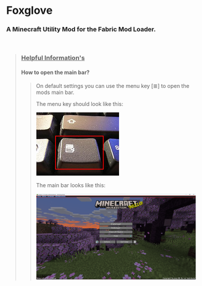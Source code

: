 # Foxglove

### A Minecraft Utility Mod for the Fabric Mod Loader.

<br/>

> ### <u>Helpful Information's</u>
>
> #### How to open the main bar?
>> On default settings you can use the menu key [≣] to open the mods main bar.
>>
>> The menu key should look like this:
>>
>> ![Menu Key](.github/images/menu_key.jpg)
>>
>> The main bar looks like this:
>>
>> ![Main Bar](.github/images/main_bar.png)